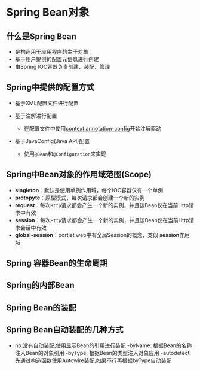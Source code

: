 # Spring Bean对象

## 什么是Spring Bean

- 是构造用于应用程序的主干对象
- 基于用户提供的配置元信息进行创建
- 由Spring IOC容器负责创建、装配、管理

## Spring中提供的配置方式

- 基于XML配置文件进行配置
- 基于注解进行配置
    - 在配置文件中使用<context:annotation-config>开始注解驱动

- 基于JavaConfig(Java API)配置
    - 使用`@Bean`和`@Configuration`来实现

## Spring中Bean对象的作用域范围(Scope)
- **singleton**：默认是使用单例作用域，每个IOC容器仅有一个单例
- **protopyte**：原型模式，每次请求都会创建一个新的实例
- **request**：每次`Http`请求都会产生一个新的实例，并且该Bean仅在当前Http请求中有效
- **session**：每次`Http`请求都会产生一个新的实例，并且该Bean仅在当前Http请求会话中有效
- **global-session**：portlet web中有全局Session的概念，类似 **session**作用域

## Spring 容器Bean的生命周期

## Spring的内部Bean

## Spring Bean的装配

## Spring Bean自动装配的几种方式

- no:没有自动装配,使用显示Bean的引用进行装配
-byName: 根据Bean的名称注入Bean的对象引用
-byType: 根据Bean的类型注入对象应用
-autodetect: 先通过构造函数使用Autowire装配,如果不行再根据byType自动装配